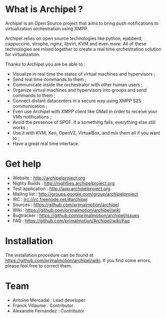 # What is Archipel ?

Archipel is an Open Source project that aims to bring push notifications to virtualization orchestration using XMPP.

Archipel relies on open source technologies like python, ejabberd, cappuccino, strophe, nginx, libvirt, KVM and even more. All of these  technologies are mixed together to create a real time orchestration solution for virtualization.

Thanks to Archipel you are be able to :

* Visualize in real time the states of virtual machines and hypervisors ;
* Send real time commands to them ;
* Communicate inside the orchestrator with other human users ;
* Organize virtual machines and hypervisors into groups and send commands to them ;
* Connect distant datacenters in a secure way using XMPP S2S communication ;
* Even use Archipel with XMPP client like GMail in order to receive your VMs notifications ;
* Avoid the presence of SPOF. If a something fails, everything else still works ;
* Use it with KVM, Xen, OpenVZ, VirtualBox, and mix them all if you want to ;
* Have a great real time interface.

# Get help

* Website : <http://archipelproject.org>
* Nighty Builds : <http://nightlies.archipelproject.org>
* Test application : <http://app.archipelproject.org>
* Mailing list : <http://groups.google.com/group/archipelproject>
* IRC : <irc://irc.freenode.net/#archipel>
* Sources : <https://github.com/primalmotion/archipel>
* Wiki : <https://github.com/primalmotion/archipel/wiki>
* Bugtracker : <https://github.com/primalmotion/archipel/issues>
* FAQ : <https://github.com/primalmotion/Archipel/wiki/Faq>

# Installation

The installation procedure can be found at <https://github.com/primalmotion/archipel/wiki>.
If you find some errors, please feel free to correct them.

# Team

* Antoine Mercadal : Lead developer
* Franck Villaume : Contributor
* Alexandre Fernandez : Contributor
